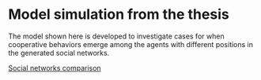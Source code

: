 # Model simulation from the thesis

The model shown here is developed to investigate cases for when cooperative behaviors emerge among the agents with different positions in the generated social networks.

[Social networks comparison](../master/SocialNetworksComparison.ipynb)

